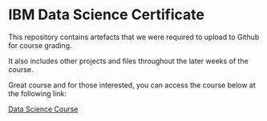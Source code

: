 # IBM Data Science Certificate

This repository contains artefacts that we were required to upload to Github for course grading.

It also includes other projects and files throughout the later weeks of the course.

Great course and for those interested, you can access the course below at the following link: 

[Data Science Course](https://www.coursera.org/professional-certificates/ibm-data-science)
